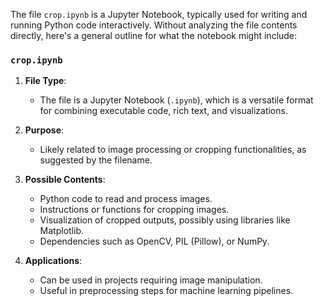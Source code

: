 The file `crop.ipynb` is a Jupyter Notebook, typically used for writing and running Python code interactively. Without analyzing the file contents directly, here's a general outline for what the notebook might include:

### `crop.ipynb`

1. **File Type**:
   - The file is a Jupyter Notebook (`.ipynb`), which is a versatile format for combining executable code, rich text, and visualizations.

2. **Purpose**:
   - Likely related to image processing or cropping functionalities, as suggested by the filename.

3. **Possible Contents**:
   - Python code to read and process images.
   - Instructions or functions for cropping images.
   - Visualization of cropped outputs, possibly using libraries like Matplotlib.
   - Dependencies such as OpenCV, PIL (Pillow), or NumPy.

4. **Applications**:
   - Can be used in projects requiring image manipulation.
   - Useful in preprocessing steps for machine learning pipelines.
